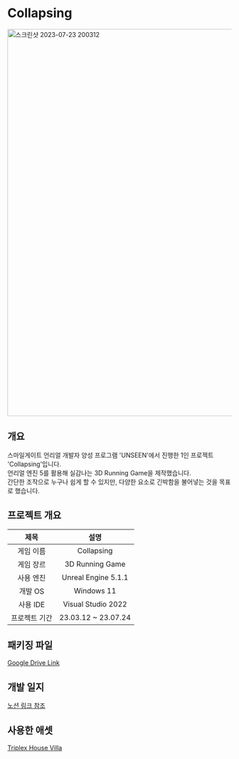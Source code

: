 # Collapsing
<img width="869" alt="스크린샷 2023-07-23 200312" src="https://github.com/littley-y/Collapsing/assets/103979407/2917b5a0-9a1b-44b9-b33e-180aa16f30b4">

## 개요

스마일게이트 언리얼 개발자 양성 프로그램 'UNSEEN'에서 진행한 1인 프로젝트 'Collapsing'입니다.  
언리얼 엔진 5를 활용해 실감나는 3D Running Game을 제작했습니다.  
간단한 조작으로 누구나 쉽게 할 수 있지만, 다양한 요소로 긴박함을 불어넣는 것을 목표로 했습니다.

## 프로젝트 개요
|제목|설명|
|:---:|:---:|
|게임 이름|Collapsing|
|게임 장르|3D Running Game|
|사용 엔진|Unreal Engine 5.1.1|
|개발 OS|Windows 11|
|사용 IDE|Visual Studio 2022|
|프로젝트 기간|23.03.12 ~ 23.07.24|

## 패키징 파일
[Google Drive Link](https://drive.google.com/file/d/1jWDWOnW-gnU1ZYyyf0W5tD8ZwdV8oX9z/view?usp=drive_link)

## 개발 일지
[노션 링크 참조](https://www.notion.so/Collapsing-acc7fbb89b444c709831b5e31bb692b2)

## 사용한 애셋
[Triplex House Villa](https://www.unrealengine.com/id/login/api/login?client_id=43e2dea89b054198a703f6199bee6d5b&redirect_uri=https%3A%2F%2Fwww.unrealengine.com%2Fmarketplace%2Fen-US%2Fproduct%2Fbig-triplex-house-villa%3FsessionInvalidated%3Dtrue&prompt=pass_through)
